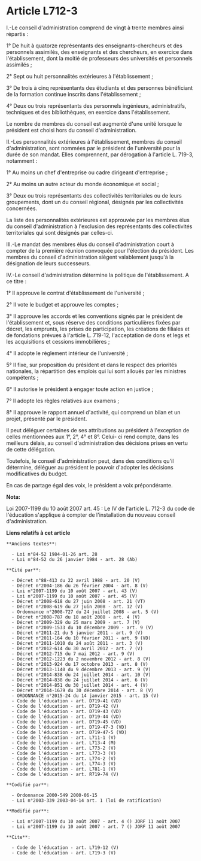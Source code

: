 # Article L712-3

I.-Le conseil d'administration comprend de vingt à trente membres ainsi répartis : 

1° De huit à quatorze représentants des enseignants-chercheurs et des personnels assimilés, des enseignants et des
chercheurs, en exercice dans l'établissement, dont la moitié de professeurs des universités et personnels assimilés ; 

2° Sept ou huit personnalités extérieures à l'établissement ; 

3° De trois à cinq représentants des étudiants et des personnes bénéficiant de la formation continue inscrits dans
l'établissement ; 

4° Deux ou trois représentants des personnels ingénieurs, administratifs, techniques et des bibliothèques, en exercice dans
l'établissement. 

Le nombre de membres du conseil est augmenté d'une unité lorsque le président est choisi hors du conseil d'administration. 

II.-Les personnalités extérieures à l'établissement, membres du conseil d'administration, sont nommées par le président de
l'université pour la durée de son mandat. Elles comprennent, par dérogation à l'article L. 719-3, notamment : 

1° Au moins un chef d'entreprise ou cadre dirigeant d'entreprise ; 

2° Au moins un autre acteur du monde économique et social ; 

3° Deux ou trois représentants des collectivités territoriales ou de leurs groupements, dont un du conseil régional, désignés
par les collectivités concernées. 

La liste des personnalités extérieures est approuvée par les membres élus du conseil d'administration à l'exclusion des
représentants des collectivités territoriales qui sont désignés par celles-ci. 

III.-Le mandat des membres élus du conseil d'administration court à compter de la première réunion convoquée pour l'élection
du président. Les membres du conseil d'administration siègent valablement jusqu'à la désignation de leurs successeurs. 

IV.-Le conseil d'administration détermine la politique de l'établissement. A ce titre : 

1° Il approuve le contrat d'établissement de l'université ; 

2° Il vote le budget et approuve les comptes ; 

3° Il approuve les accords et les conventions signés par le président de l'établissement et, sous réserve des conditions
particulières fixées par décret, les emprunts, les prises de participation, les créations de filiales et de fondations
prévues à l'article L. 719-12, l'acceptation de dons et legs et les acquisitions et cessions immobilières ; 

4° Il adopte le règlement intérieur de l'université ; 

5° Il fixe, sur proposition du président et dans le respect des priorités nationales, la répartition des emplois qui lui sont
alloués par les ministres compétents ; 

6° Il autorise le président à engager toute action en justice ; 

7° Il adopte les règles relatives aux examens ; 

8° Il approuve le rapport annuel d'activité, qui comprend un bilan et un projet, présenté par le président. 

Il peut déléguer certaines de ses attributions au président à l'exception de celles mentionnées aux 1°, 2°, 4° et 8°. Celui-
ci rend compte, dans les meilleurs délais, au conseil d'administration des décisions prises en vertu de cette délégation. 

Toutefois, le conseil d'administration peut, dans des conditions qu'il détermine, déléguer au président le pouvoir d'adopter
les décisions modificatives du budget. 

En cas de partage égal des voix, le président a voix prépondérante.

**Nota:**

Loi 2007-1199 du 10 août 2007 art. 45 : Le IV de l'article L. 712-3 du code de l'éducation s'applique à compter de
l'installation du nouveau conseil d'administration.

**Liens relatifs à cet article**

	**Anciens textes**:

	  - Loi n°84-52 1984-01-26 art. 28
	  - Loi n°84-52 du 26 janvier 1984 - art. 28 (Ab)

	**Cité par**:

	  - Décret n°88-413 du 22 avril 1988 - art. 20 (V)
	  - Décret n°2004-186 du 26 février 2004 - art. 8 (V)
	  - Loi n°2007-1199 du 10 août 2007 - art. 43 (V)
	  - Loi n°2007-1199 du 10 août 2007 - art. 45 (V)
	  - Décret n°2008-618 du 27 juin 2008 - art. 21 (VT)
	  - Décret n°2008-619 du 27 juin 2008 - art. 12 (V)
	  - Ordonnance n°2008-727 du 24 juillet 2008 - art. 5 (V)
	  - Décret n°2008-787 du 18 août 2008 - art. 4 (V)
	  - Décret n°2009-329 du 25 mars 2009 - art. 7 (V)
	  - Décret n°2009-1533 du 10 décembre 2009 - art. 9 (V)
	  - Décret n°2011-21 du 5 janvier 2011 - art. 9 (V)
	  - Décret n°2011-164 du 10 février 2011 - art. 9 (VD)
	  - Décret n°2011-1010 du 24 août 2011 - art. 3 (V)
	  - Décret n°2012-614 du 30 avril 2012 - art. 7 (V)
	  - Décret n°2012-715 du 7 mai 2012 - art. 9 (V)
	  - Décret n°2012-1223 du 2 novembre 2012 - art. 8 (V)
	  - Décret n°2013-924 du 17 octobre 2013 - art. 8 (V)
	  - Décret n°2013-1140 du 9 décembre 2013 - art. 9 (V)
	  - Décret n°2014-838 du 24 juillet 2014 - art. 10 (V)
	  - Décret n°2014-838 du 24 juillet 2014 - art. 6 (V)
	  - Décret n°2014-851 du 30 juillet 2014 - art. 4 (V)
	  - Décret n°2014-1679 du 30 décembre 2014 - art. 8 (V)
	  - ORDONNANCE n°2015-24 du 14 janvier 2015 - art. 15 (V)
	  - Code de l'éducation - art. D719-41 (VD)
	  - Code de l'éducation - art. D719-42 (V)
	  - Code de l'éducation - art. D719-43 (VD)
	  - Code de l'éducation - art. D719-44 (VD)
	  - Code de l'éducation - art. D719-45 (VD)
	  - Code de l'éducation - art. D719-47-3 (VD)
	  - Code de l'éducation - art. D719-47-5 (VD)
	  - Code de l'éducation - art. L711-1 (V)
	  - Code de l'éducation - art. L713-4 (M)
	  - Code de l'éducation - art. L773-2 (V)
	  - Code de l'éducation - art. L773-3 (V)
	  - Code de l'éducation - art. L774-2 (V)
	  - Code de l'éducation - art. L774-3 (V)
	  - Code de l'éducation - art. L781-1 (V)
	  - Code de l'éducation - art. R719-74 (V)

	**Codifié par**:

	  - Ordonnance 2000-549 2000-06-15
	  - Loi n°2003-339 2003-04-14 art. 1 (loi de ratification)

	**Modifié par**:

	  - Loi n°2007-1199 du 10 août 2007 - art. 4 () JORF 11 août 2007
	  - Loi n°2007-1199 du 10 août 2007 - art. 7 () JORF 11 août 2007

	**Cite**:

	  - Code de l'éducation - art. L719-12 (V)
	  - Code de l'éducation - art. L719-3 (V)
